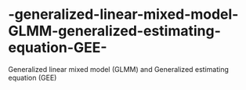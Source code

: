 # -generalized-linear-mixed-model-GLMM-generalized-estimating-equation-GEE-
Generalized linear mixed model (GLMM) and Generalized estimating equation (GEE)
